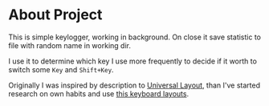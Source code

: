 About Project
=============

This is simple keylogger, working in background. On close it save statistic to file with random name in working dir.

I use it to determine which key I use more frequently to decide if it worth to switch some `Key` and `Shift+Key`.

Originally I was inspired by description to [Universal Layout](https://github.com/tonsky/Universal-Layout),
than I've started research on own habits and use [this keyboard layouts](https://github.com/sirAndros/kbdasm).
